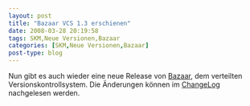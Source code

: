 ```yaml
---
layout: post
title: "Bazaar VCS 1.3 erschienen"
date: 2008-03-28 20:19:58
tags: SKM,Neue Versionen,Bazaar
categories: [SKM,Neue Versionen,Bazaar]
post-type: blog
---
```

Nun gibt es auch wieder eine neue Release von [Bazaar](http://bazaar-vcs.org), dem verteilten Versionskontrollsystem. 
Die Änderungen können im [ChangeLog](https://launchpad.net/bzr/1.3/1.3/) nachgelesen werden.
